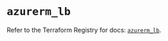 # `azurerm_lb`

Refer to the Terraform Registry for docs: [`azurerm_lb`](https://registry.terraform.io/providers/hashicorp/azurerm/4.35.0/docs/resources/lb).
